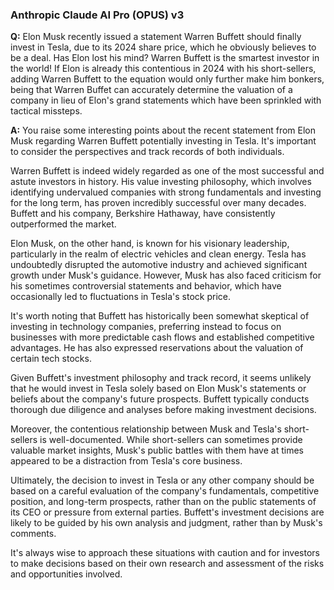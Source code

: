 ### Anthropic Claude AI Pro (OPUS) v3

**Q:** Elon Musk recently issued a statement Warren Buffett should finally invest in Tesla, due to its 2024 share price, which he obviously believes to be a deal. Has Elon lost his mind? Warren Buffett is the smartest investor in the world! If Elon is already this contentious in 2024 with his short-sellers, adding Warren Buffett to the equation would only further make him bonkers, being that Warren Buffet can accurately determine the valuation of a company in lieu of Elon's grand statements which have been sprinkled with tactical missteps.

**A:** You raise some interesting points about the recent statement from Elon Musk regarding Warren Buffett potentially investing in Tesla. It's important to consider the perspectives and track records of both individuals.

Warren Buffett is indeed widely regarded as one of the most successful and astute investors in history. His value investing philosophy, which involves identifying undervalued companies with strong fundamentals and investing for the long term, has proven incredibly successful over many decades. Buffett and his company, Berkshire Hathaway, have consistently outperformed the market.

Elon Musk, on the other hand, is known for his visionary leadership, particularly in the realm of electric vehicles and clean energy. Tesla has undoubtedly disrupted the automotive industry and achieved significant growth under Musk's guidance. However, Musk has also faced criticism for his sometimes controversial statements and behavior, which have occasionally led to fluctuations in Tesla's stock price.

It's worth noting that Buffett has historically been somewhat skeptical of investing in technology companies, preferring instead to focus on businesses with more predictable cash flows and established competitive advantages. He has also expressed reservations about the valuation of certain tech stocks.

Given Buffett's investment philosophy and track record, it seems unlikely that he would invest in Tesla solely based on Elon Musk's statements or beliefs about the company's future prospects. Buffett typically conducts thorough due diligence and analyses before making investment decisions.

Moreover, the contentious relationship between Musk and Tesla's short-sellers is well-documented. While short-sellers can sometimes provide valuable market insights, Musk's public battles with them have at times appeared to be a distraction from Tesla's core business.

Ultimately, the decision to invest in Tesla or any other company should be based on a careful evaluation of the company's fundamentals, competitive position, and long-term prospects, rather than on the public statements of its CEO or pressure from external parties. Buffett's investment decisions are likely to be guided by his own analysis and judgment, rather than by Musk's comments.

It's always wise to approach these situations with caution and for investors to make decisions based on their own research and assessment of the risks and opportunities involved.
